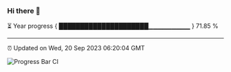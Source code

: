 ### Hi there 👋

⏳ Year progress { █████████████████████▁▁▁▁▁▁▁▁▁ } 71.85 %

---

⏰ Updated on Wed, 20 Sep 2023 06:20:04 GMT

![Progress Bar CI](https://github.com/liununu/liununu/workflows/Progress%20Bar%20CI/badge.svg)
